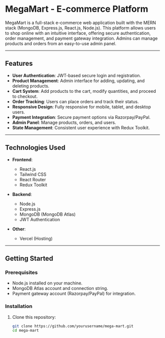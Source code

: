 # MegaMart - E-commerce Platform

MegaMart is a full-stack e-commerce web application built with the MERN stack (MongoDB, Express.js, React.js, Node.js). This platform allows users to shop online with an intuitive interface, offering secure authentication, order management, and payment gateway integration. Admins can manage products and orders from an easy-to-use admin panel.

---

## Features

- **User Authentication**: JWT-based secure login and registration.
- **Product Management**: Admin interface for adding, updating, and deleting products.
- **Cart System**: Add products to the cart, modify quantities, and proceed to checkout.
- **Order Tracking**: Users can place orders and track their status.
- **Responsive Design**: Fully responsive for mobile, tablet, and desktop users.
- **Payment Integration**: Secure payment options via Razorpay/PayPal.
- **Admin Panel**: Manage products, orders, and users.
- **State Management**: Consistent user experience with Redux Toolkit.

---

## Technologies Used

- **Frontend**:
  - React.js
  - Tailwind CSS
  - React Router
  - Redux Toolkit

- **Backend**:
  - Node.js
  - Express.js
  - MongoDB (MongoDB Atlas)
  - JWT Authentication

- **Other**:
  - Vercel (Hosting)

---

## Getting Started

### Prerequisites

- Node.js installed on your machine.
- MongoDB Atlas account and connection string.
- Payment gateway account (Razorpay/PayPal) for integration.

### Installation

1. Clone this repository:

   ```bash
   git clone https://github.com/yourusername/mega-mart.git
   cd mega-mart
